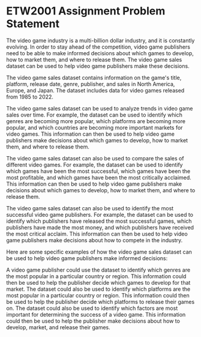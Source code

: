 # ETW2001 Assignment Problem Statement 


The video game industry is a multi-billion dollar industry, and it is constantly evolving. In order to stay ahead of the competition, video game publishers need to be able to make informed decisions about which games to develop, how to market them, and where to release them. The video game sales dataset can be used to help video game publishers make these decisions.

The video game sales dataset contains information on the game's title, platform, release date, genre, publisher, and sales in North America, Europe, and Japan. The dataset includes data for video games released from 1985 to 2022.

The video game sales dataset can be used to analyze trends in video game sales over time. For example, the dataset can be used to identify which genres are becoming more popular, which platforms are becoming more popular, and which countries are becoming more important markets for video games. This information can then be used to help video game publishers make decisions about which games to develop, how to market them, and where to release them.

The video game sales dataset can also be used to compare the sales of different video games. For example, the dataset can be used to identify which games have been the most successful, which games have been the most profitable, and which games have been the most critically acclaimed. This information can then be used to help video game publishers make decisions about which games to develop, how to market them, and where to release them.

The video game sales dataset can also be used to identify the most successful video game publishers. For example, the dataset can be used to identify which publishers have released the most successful games, which publishers have made the most money, and which publishers have received the most critical acclaim. This information can then be used to help video game publishers make decisions about how to compete in the industry.

Here are some specific examples of how the video game sales dataset can be used to help video game publishers make informed decisions:

A video game publisher could use the dataset to identify which genres are the most popular in a particular country or region. This information could then be used to help the publisher decide which games to develop for that market.
The dataset could also be used to identify which platforms are the most popular in a particular country or region. This information could then be used to help the publisher decide which platforms to release their games on.
The dataset could also be used to identify which factors are most important for determining the success of a video game. This information could then be used to help the publisher make decisions about how to develop, market, and release their games.

